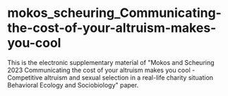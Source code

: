 # mokos_scheuring_Communicating-the-cost-of-your-altruism-makes-you-cool
This is the electronic supplementary material of "Mokos and Scheuring 2023 Communicating the cost of your altruism makes you cool - Competitive altruism and sexual selection in a real-life charity situation Behavioral Ecology and Sociobiology" paper. 

